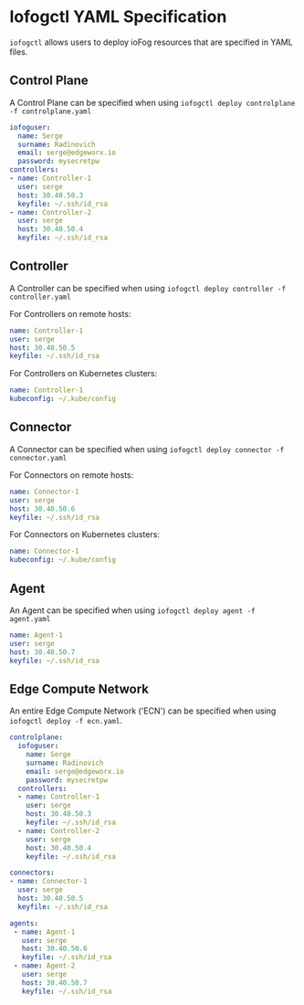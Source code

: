 # Iofogctl YAML Specification

`iofogctl` allows users to deploy ioFog resources that are specified in YAML files.

## Control Plane

A Control Plane can be specified when using `iofogctl deploy controlplane -f controlplane.yaml`

```YAML
iofoguser:
  name: Serge
  surname: Radinovich
  email: serge@edgeworx.io
  password: mysecretpw
controllers:
- name: Controller-1
  user: serge
  host: 30.40.50.3
  keyfile: ~/.ssh/id_rsa
- name: Controller-2
  user: serge
  host: 30.40.50.4
  keyfile: ~/.ssh/id_rsa
```

## Controller

A Controller can be specified when using `iofogctl deploy controller -f controller.yaml`

For Controllers on remote hosts:

```YAML
name: Controller-1
user: serge
host: 30.40.50.5
keyfile: ~/.ssh/id_rsa
```

For Controllers on Kubernetes clusters:

```YAML
name: Controller-1
kubeconfig: ~/.kube/config
```

## Connector

A Connector can be specified when using `iofogctl deploy connector -f connector.yaml`

For Connectors on remote hosts:

```YAML
name: Connector-1
user: serge
host: 30.40.50.6
keyfile: ~/.ssh/id_rsa
```

For Connectors on Kubernetes clusters:

```YAML
name: Connector-1
kubeconfig: ~/.kube/config
```

## Agent

An Agent can be specified when using `iofogctl deploy agent -f agent.yaml`

```YAML
name: Agent-1
user: serge
host: 30.40.50.7
keyfile: ~/.ssh/id_rsa
```

## Edge Compute Network

An entire Edge Compute Network ('ECN') can be specified when using `iofogctl deploy -f ecn.yaml`.

```YAML
controlplane:
  iofoguser:
    name: Serge
    surname: Radinovich
    email: serge@edgeworx.io
    password: mysecretpw
  controllers:
  - name: Controller-1
    user: serge
    host: 30.40.50.3
    keyfile: ~/.ssh/id_rsa
  - name: Controller-2
    user: serge
    host: 30.40.50.4
    keyfile: ~/.ssh/id_rsa

connectors:
- name: Connector-1
  user: serge
  host: 30.40.50.5
  keyfile: ~/.ssh/id_rsa

agents:
 - name: Agent-1
   user: serge
   host: 30.40.50.6
   keyfile: ~/.ssh/id_rsa
 - name: Agent-2
   user: serge
   host: 30.40.50.7
   keyfile: ~/.ssh/id_rsa
```
